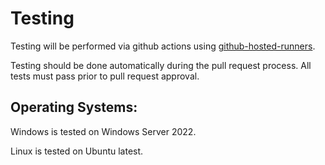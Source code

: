 # Testing
Testing will be performed via github actions using [github-hosted-runners](https://docs.github.com/en/actions/using-github-hosted-runners/about-github-hosted-runners).  

Testing should be done automatically during the pull request process. All tests must pass prior to pull request approval.  


## Operating Systems:

Windows is tested on Windows Server 2022.  

Linux is tested on Ubuntu latest.  